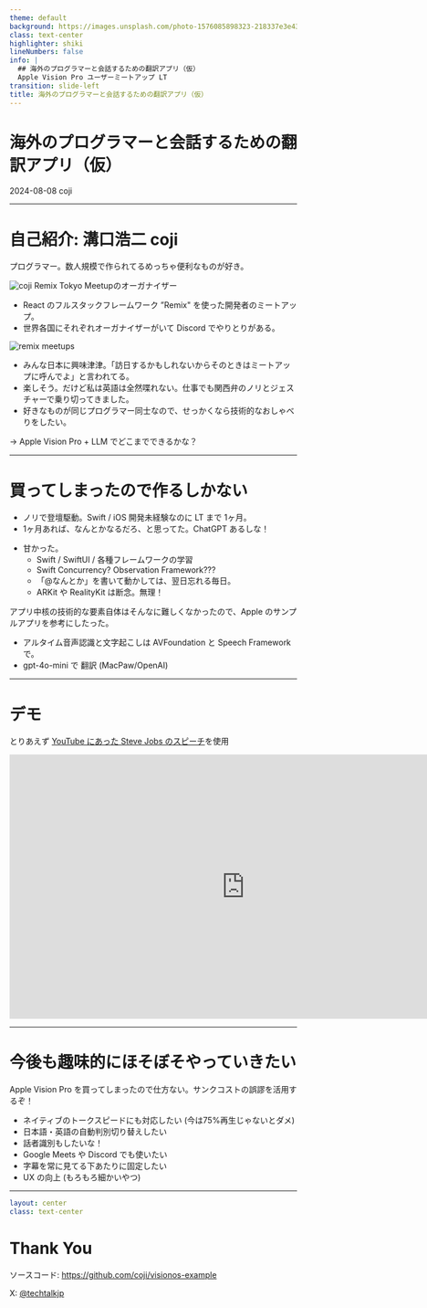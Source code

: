 ```yaml
---
theme: default
background: https://images.unsplash.com/photo-1576085898323-218337e3e43c?q=80&w=1920&auto=format&fit=crop&ixlib=rb-4.0.3&ixid=M3wxMjA3fDB8MHxwaG90by1wYWdlfHx8fGVufDB8fHx8fA%3D%3D
class: text-center
highlighter: shiki
lineNumbers: false
info: |
  ## 海外のプログラマーと会話するための翻訳アプリ（仮）
  Apple Vision Pro ユーザーミートアップ LT
transition: slide-left
title: 海外のプログラマーと会話するための翻訳アプリ（仮）
---
```


# 海外のプログラマーと会話するための翻訳アプリ（仮）

2024-08-08 coji

---

# 自己紹介: 溝口浩二 coji

プログラマー。数人規模で作られてるめっちゃ便利なものが好き。

<img src="/images/coji.jpg" className='rounded-full absolute top-8 right-24 w-16' alt="coji" />

<v-click>
Remix Tokyo Meetupのオーガナイザー
</v-click>

<v-click>

- React のフルスタックフレームワーク ”Remix" を使った開発者のミートアップ。
- 世界各国にそれぞれオーガナイザーがいて Discord でやりとりがある。
<img src="/images/remix-meetups.png" alt="remix meetups" className="rounded w-90">

</v-click>

<v-clicks>

- みんな日本に興味津津。「訪日するかもしれないからそのときはミートアップに呼んでよ」と言われてる。
- 楽しそう。だけど私は英語は全然喋れない。仕事でも関西弁のノリとジェスチャーで乗り切ってきました。
- 好きなものが同じプログラマー同士なので、せっかくなら技術的なおしゃべりをしたい。

</v-clicks>

<v-click>
→ Apple Vision Pro + LLM でどこまでできるかな？
</v-click>

---

# 買ってしまったので作るしかない

<v-clicks>

- ノリで登壇駆動。Swift / iOS 開発未経験なのに LT まで 1ヶ月。
- 1ヶ月あれば、なんとかなるだろ、と思ってた。ChatGPT あるしな！

</v-clicks>

<v-click>

- 甘かった。
  - Swift / SwiftUI / 各種フレームワークの学習
  - Swift Concurrency? Observation Framework???
  - 「@なんとか」を書いて動かしては、翌日忘れる毎日。
  - ARKit や RealityKit は断念。無理！

</v-click>

<v-click>

アプリ中核の技術的な要素自体はそんなに難しくなかったので、Apple のサンプルアプリを参考にしたった。

- アルタイム音声認識と文字起こしは AVFoundation と Speech Framework で。
- gpt-4o-mini で 翻訳 (MacPaw/OpenAI)

</v-click>

---

# デモ

とりあえず [YouTube にあった Steve Jobs のスピーチ](https://youtu.be/UF8uR6Z6KLc?si=VVyP3TRLJOmohjJf&t=838)を使用

<iframe width="823" height="463" src="https://www.youtube.com/embed/JIK_UcH7-Bs?si=5twltMuRPY_e-L4d" title="YouTube video player" frameborder="0" allow="accelerometer; autoplay; clipboard-write; encrypted-media; gyroscope; picture-in-picture; web-share" referrerpolicy="strict-origin-when-cross-origin" allowfullscreen></iframe>

---

# 今後も趣味的にほそぼそやっていきたい

Apple Vision Pro を買ってしまったので仕方ない。サンクコストの誤謬を活用するぞ！

- ネイティブのトークスピードにも対応したい (今は75%再生じゃないとダメ)
- 日本語・英語の自動判別切り替えしたい
- 話者識別もしたいな！
- Google Meets や Discord でも使いたい
- 字幕を常に見てる下あたりに固定したい
- UX の向上 (もろもろ細かいやつ)

---

```yaml
layout: center
class: text-center
```

# Thank You

ソースコード: https://github.com/coji/visionos-example

X: [@techtalkjp](https://x.com/techtalkjp)

<!--
ご清聴ありがとうございました。詳細はGitHubをご覧ください。質問やフィードバックをお待ちしています。
-->